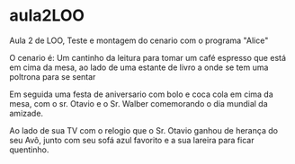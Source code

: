 # aula2LOO
Aula 2 de LOO, Teste e montagem do cenario com o programa "Alice"

O cenario é: Um cantinho da leitura para tomar um café espresso que está em cima da mesa, ao lado de uma estante de livro a onde se tem uma poltrona para se sentar

Em seguida uma festa de aniversario com bolo e coca cola em cima da mesa, com o sr. Otavio e o Sr. Walber comemorando o dia mundial da amizade.

Ao lado de sua TV com o relogio que o Sr. Otavio ganhou de herança do seu Avô, junto com seu sofá azul favorito e a sua lareira para ficar quentinho.
